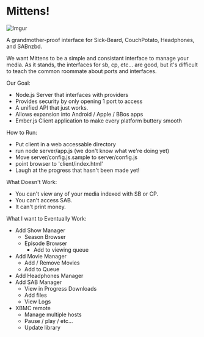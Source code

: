 Mittens!
===
 
![Imgur](http://i.imgur.com/clVg24l.png)

A grandmother-proof interface for Sick-Beard, CouchPotato, Headphones, and SABnzbd.

We want Mittens to be a simple and consistant interface to manage your media. As it stands, the interfaces for sb, cp, etc... are good, but it's difficult to teach the common roommate about ports and interfaces.

Our Goal:
  
  - Node.js Server that interfaces with providers 
   - Provides security by only opening 1 port to access
   - A unified API that just works.
   - Allows expansion into Android / Apple / BBos apps
  - Ember.js Client application to make every platform buttery smooth


How to Run:

  - Put client in a web accessable directory
  - run node server/app.js (we don't know what we're doing yet)
  - Move server/config.js.sample to server/config.js
  - point browser to 'client/index.html'
  - Laugh at the progress that hasn't been made yet!

What Doesn't Work:

  - You can't view any of your media indexed with SB or CP.
  - You can't access SAB.
  - It can't print money.

What I want to Eventually Work:

  - Add Show Manager
    - Season Browser 
    - Episode Browser
      - Add to viewing queue
  - Add Movie Manager
    - Add / Remove Movies
    - Add to Queue
  - Add Headphones Manager
  - Add SAB Manager
    - View in Progress Downloads
    - Add files
    - View Logs
  - XBMC remote   
    - Manage multiple hosts
    - Pause / play / etc...
    - Update library
